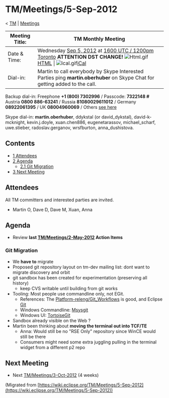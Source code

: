 

TM/Meetings/5-Sep-2012
======================

< [TM](./TM "TM")‎ | [Meetings](./Meetings "TM/Meetings")

| Meeting Title: | **TM Monthly Meeting** |
| --- | --- |
| Date & Time: | Wednesday [Sep 5, 2012](/index.php?title=Sep_5,_2012&action=edit&redlink=1 "Sep 5, 2012 (page does not exist)") at [1600 UTC / 1200pm Toronto](http://www.timeanddate.com/worldclock/fixedtime.html?month=9&day=5&year=2012&hour=16&min=00&sec=0&p1=0) **ATTENTION DST CHANGE!**   ![Html.gif](https://raw.githubusercontent.com/wiki/eclipse-datatools/.github/images/Html.gif)[HTML](http://www.google.com/calendar/embed?src=vn70im36r00qeusu8nme50cils@group.calendar.google.com&ctz=Canada/Toronto) \| ![Ical.gif](https://raw.githubusercontent.com/wiki/eclipse-datatools/.github/images/Ical.gif)[iCal](http://www.google.com/calendar/ical/vn70im36r00qeusu8nme50cils@group.calendar.google.com/public/basic.ics) |
| Dial-in: | Martin to call everybody by Skype   Interested Parties ping **martin.oberhuber** on Skype Chat for getting added to the call. |

Backup dial-in: Freephone **+1 (800) 7302996** / Passcode: **7322148 #**  
Austria **0800 886-63241** / Russia **81080029611012** / Germany **08922061395** / UK **08004960069** / Others [see here](https://conf.cfer.com/?comp_id=18374&sp_id=154&ac=7322148&an=080088663241%20&login=true&startview=gos)

Skype dial-in: **martin.oberhuber**, ddykstal (or david\_dykstal), david-k-mcknight, kevin.j.doyle, xuan.chen886, eugenetarassov, michael\_scharf, uwe.stieber, radoslav.gerganov, wrsfburton, anna_dushistova.  

Contents
--------

*   [1 Attendees](#Attendees)
*   [2 Agenda](#Agenda)
    *   [2.1 Git Migration](#Git-Migration)
*   [3 Next Meeting](#Next-Meeting)

Attendees
---------

All TM committers and interested parties are invited.

*   Martin O, Dave D, Dave M, Xuan, Anna

  

Agenda
------

*   Review **last [TM/Meetings/2-May-2012](/TM/Meetings/2-May-2012 "TM/Meetings/2-May-2012") Action Items**

### Git Migration

*   We **have to** migrate
*   Proposed git repository layout on tm-dev mailing list: dont want to migrate discovery and orbit
*   git sandbox has been created for experimentation (preserving all history)
    *   keep CVS writable until building from git works
*   Tooling: Most people use commandline only, not EGit.
    *   References: The [Platform-releng/Git_Workflows](/Platform-releng/Git_Workflows "Platform-releng/Git Workflows") is good, and Eclipse [Git](/Git "Git")
    *   Windows Commandline: [Msysgit](http://code.google.com/p/msysgit/downloads/list?can=2&q=%22Full+installer+for+official+Git+for+Windows%22)
    *   Windows UI: [TortoiseGit](http://code.google.com/p/tortoisegit/)
*   Sandbox already visible on the Web ?
*   Martin been thinking about **moving the terminal out into TCF/TE**
    *   Anna: Would still be no "RSE Only" repository since WinCE would still be there
    *   Consumers might need some extra juggling pulling in the terminal widget from a different p2 repo

  

Next Meeting
------------

*   Next [TM/Meetings/3-Oct-2012](/TM/Meetings/3-Oct-2012 "TM/Meetings/3-Oct-2012") (4 weeks)


(Migrated from [https://wiki.eclipse.org/TM/Meetings/5-Sep-2012](https://wiki.eclipse.org/TM/Meetings/5-Sep-2012))